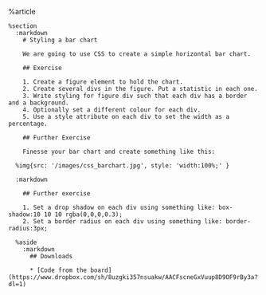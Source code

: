 %article
  
    %section
      :markdown
        # Styling a bar chart
  
        We are going to use CSS to create a simple horizontal bar chart.
  
        ## Exercise
  
        1. Create a figure element to hold the chart.
        2. Create several divs in the figure. Put a statistic in each one.
        3. Write styling for figure div such that each div has a border and a background.
        4. Optionally set a different colour for each div.
        5. Use a style attribute on each div to set the width as a percentage.
  
        ## Further Exercise
  
        Finesse your bar chart and create something like this:
  
      %img{src: '/images/css_barchart.jpg', style: 'width:100%;' }
  
      :markdown
  
        ## Further exercise
  
        1. Set a drop shadow on each div using something like: box-shadow:10 10 10 rgba(0,0,0,0.3);
        2. Set a border radius on each div using something like: border-radius:3px;
  
      %aside
        :markdown
          ## Downloads
  
          * [Code from the board](https://www.dropbox.com/sh/8uzgki357nsuakw/AACFscneGxVuup8D9OF9rBy3a?dl=1)
  